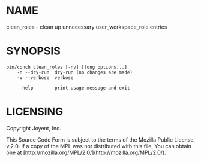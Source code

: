 # NAME

clean\_roles - clean up unnecessary user\_workspace\_role entries

# SYNOPSIS

```
bin/conch clean_roles [-nv] [long options...]
    -n --dry-run  dry-run (no changes are made)
    -v --verbose  verbose

    --help        print usage message and exit
```

# LICENSING

Copyright Joyent, Inc.

This Source Code Form is subject to the terms of the Mozilla Public License,
v.2.0. If a copy of the MPL was not distributed with this file, You can obtain
one at [http://mozilla.org/MPL/2.0/](http://mozilla.org/MPL/2.0/).
